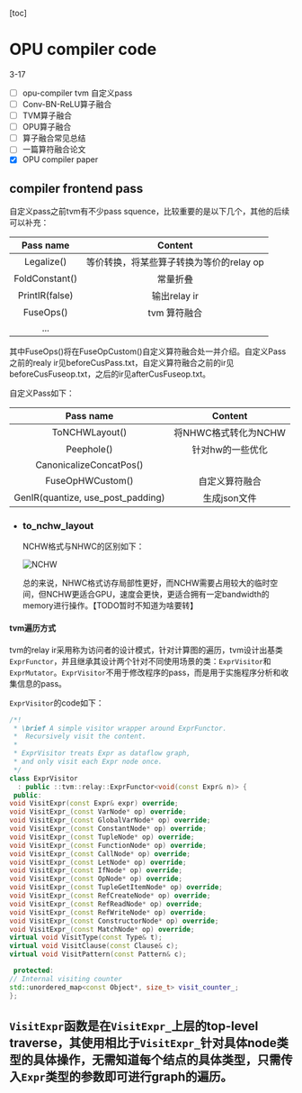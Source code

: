 [toc]

# OPU compiler code



3-17
- [ ] opu-compiler tvm 自定义pass
- [ ] Conv-BN-ReLU算子融合
- [ ] TVM算子融合
- [ ] OPU算子融合
- [ ] 算子融合常见总结
- [ ] 一篇算符融合论文
- [x] OPU compiler paper
## compiler frontend pass

自定义pass之前tvm有不少pass squence，比较重要的是以下几个，其他的后续可以补充：

|   Pass name    |                 Content                  |
| :------------: | :--------------------------------------: |
|   Legalize()   | 等价转换，将某些算子转换为等价的relay op |
| FoldConstant() |                 常量折叠                 |
| PrintIR(false) |               输出relay ir               |
|   FuseOps()    |               tvm 算符融合               |
|      ...       |                                          |

其中FuseOps()将在FuseOpCustom()自定义算符融合处一并介绍。自定义Pass之前的realy ir见beforeCusPass.txt，自定义算符融合之前的ir见beforeCusFuseop.txt，之后的ir见afterCusFuseop.txt。

自定义Pass如下：

|             Pass name             |       Content        |
| :-------------------------------: | :------------------: |
|          ToNCHWLayout()           | 将NHWC格式转化为NCHW |
|            Peephole()             |   针对hw的一些优化   |
|      CanonicalizeConcatPos()      |                      |
|         FuseOpHWCustom()          |    自定义算符融合    |
| GenIR(quantize, use_post_padding) |     生成json文件     |
- ### to_nchw_layout
  
  
  
  NCHW格式与NHWC的区别如下：
  
  ![NCHW](../assets//pics/OCC/NCHW.png)
  
  总的来说，NHWC格式访存局部性更好，而NCHW需要占用较大的临时空间，但NCHW更适合GPU，速度会更快，更适合拥有一定bandwidth的memory进行操作。【TODO暂时不知道为啥要转】
#### tvm遍历方式

tvm的relay ir采用称为访问者的设计模式，针对计算图的遍历，tvm设计出基类`ExprFunctor`，并且继承其设计两个针对不同使用场景的类：`ExprVisitor`和`ExprMutator`。`ExprVisitor`不用于修改程序的pass，而是用于实施程序分析和收集信息的pass。

`ExprVisitor`的code如下：

```c++
/*!
 * \brief A simple visitor wrapper around ExprFunctor.
 *  Recursively visit the content.
 *
 * ExprVisitor treats Expr as dataflow graph,
 * and only visit each Expr node once.
 */
class ExprVisitor
  : public ::tvm::relay::ExprFunctor<void(const Expr& n)> {
 public:
void VisitExpr(const Expr& expr) override;
void VisitExpr_(const VarNode* op) override;
void VisitExpr_(const GlobalVarNode* op) override;
void VisitExpr_(const ConstantNode* op) override;
void VisitExpr_(const TupleNode* op) override;
void VisitExpr_(const FunctionNode* op) override;
void VisitExpr_(const CallNode* op) override;
void VisitExpr_(const LetNode* op) override;
void VisitExpr_(const IfNode* op) override;
void VisitExpr_(const OpNode* op) override;
void VisitExpr_(const TupleGetItemNode* op) override;
void VisitExpr_(const RefCreateNode* op) override;
void VisitExpr_(const RefReadNode* op) override;
void VisitExpr_(const RefWriteNode* op) override;
void VisitExpr_(const ConstructorNode* op) override;
void VisitExpr_(const MatchNode* op) override;
virtual void VisitType(const Type& t);
virtual void VisitClause(const Clause& c);
virtual void VisitPattern(const Pattern& c);

 protected:
// Internal visiting counter
std::unordered_map<const Object*, size_t> visit_counter_;
};
```

`VisitExpr`函数是在`VisitExpr_`上层的top-level traverse，其使用相比于`VisitExpr_`针对具体node类型的具体操作，无需知道每个结点的具体类型，只需传入`Expr`类型的参数即可进行graph的遍历。
-